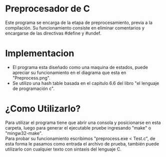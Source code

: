 # Preprocesador de C
 Este programa se encarga de la etapa de preprocesamiento, previa a la compilación. Su funcionamiento consiste en eliminar comentarios y encargarse de las directivas #define y #undef.

# Implementacion

+ El programa esta diseñado como una maquina de estados, puede apreciar su funcionamiento en el diagrama que esta en "Preprocess.png".  
+ Se utilizo una hash table basada en el capitulo 6.6 del libro "el lenguaje de programación c".  

# ¿Como Utilizarlo?

 Para utilizar el programa tiene que abrir una consola y posicionarse en esta carpeta, luego para generar el ejecutable pruebe ingresando "make" o "mingw32-make".   
 Para probar su funcionamiento escribimos "preprocess.exe < Test.c", de esta forma le pasamos como entrada el archivo de prueba, también puede utilizarlo con cualquier texto con sintaxis del lenguaje C.
